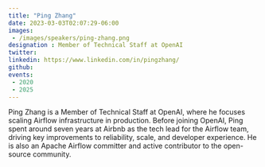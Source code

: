 ```yaml
---
title: "Ping Zhang"
date: 2023-03-03T02:07:29-06:00
images: 
 - /images/speakers/ping-zhang.png
designation : Member of Technical Staff at OpenAI
twitter: 
linkedin: https://www.linkedin.com/in/pingzhang/
github: 
events:
 - 2020
 - 2025
---
```


Ping Zhang is a Member of Technical Staff at OpenAI, where he focuses scaling Airflow infrastructure in production.
Before joining OpenAI, Ping spent around seven years at Airbnb as the tech lead for the Airflow team, driving key improvements to reliability, scale, and developer experience. He is also an Apache Airflow committer and active contributor to the open-source community.